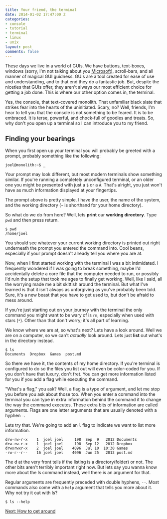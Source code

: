 ```yaml
---
title: Your friend, the terminal
date: 2014-01-02 17:47:00 Z
categories:
- console
- tutorial
- terminal
- linux
- unix
layout: post
comments: false
---
```


These days we live in a world of GUIs. We have buttons, text-boxes, windows 
(sorry, I'm not talking about you [Microsoft](//www.microsoft.com)), 
scroll-bars, and all manner of magical GUI guidness. GUIs are a tool created for 
ease of use and understanding, and to that end they do a fantastic job. But, 
despite the niceties that GUIs offer, they aren't always our most efficient 
choice for getting a job done. This is where our other option comes in, the 
terminal.  

Yes, the console, that text-covered monolith. That unfamiliar black slate that
strikes fear into the hearts of the uninitiated. Scary, no? Well, friends, I'm
hear to tell you that the console is not something to be feared. It is to be
embraced. It is terse, powerful, and chock-full of goodies and treats. So, why
don't you open up a terminal so I can introduce you to my friend.

<h2 id="basics">Finding your bearings</h2>

When you first open up your terminal you will probably be greeted with a prompt,
probably something like the following:

```
joel@monolith:~$ _
```

Your prompt may look different, but most modern terminals show something 
similar. If you're running a completely unconfigured terminal, or an older one
you might be presented with just a ``$`` or a ``#``. That's alright, you just
won't have as much information displayed at your fingertips.

The prompt above is pretty simple. I have the user, the name of the system, and
the working directory (``~`` is shorthand for your home directory).

So what do we do from here? Well, lets **print** our **working directory**. Type
``pwd`` and then press return.

```
$ pwd
/home/joel
```

You should see whatever your current working directory is printed out right
underneath the prompt you entered the command into. Cool beans, especially if
your prompt doesn't already tell you where you are at.

Now, when I first started working with the terminal I was a bit intimidated. I
frequently wondered if I was going to break something, maybe I'd accidentally
delete a core file that the computer needed to run, or possibly I'd ruin the
setup that took me ages to finally get working. Well, like I said, all the 
worrying made me a bit skittish around the terminal. But what I've learned is
that it isn't always as unforgiving as you've probably been told. Sure, it's a
new beast that you have to get used to, but don't be afraid to mess around.

If you're just starting out on your journey with the terminal the only command
you might want to be wary of is ``rm``, especially when used with stars (``*``).
Other than that don't worry; it's all part of learning.

We know where we are at, so what's next? Lets have a look around. Well we are 
on a computer, so we can't *actually* look around. Lets just **list** out what's
in the directory instead.

```
$ ls
Documents  Dropbox  Games  post.md
```

So there we have it, the contents of my home directory. If you're terminal is
configured to do so the files you list out will even be color-coded for you. If
you don't have that luxury, don't fret. You can get more information listed for
you if you add a flag while executing the command.

"What's a flag," you ask? Well, a flag is a type of argument, and let me stop 
you before you ask about those too. When you enter a command into the terminal
you can type in extra information behind the command it to change the way the
command executes. These extra bits of information are called arguments. Flags
are one letter arguments that are usually denoted with a hyphen ``-``.

Lets try that. We're going to add an ``l`` flag to indicate we want to list more
information.

```
drw-rw-r-x    1  joel joel     198  Sep  9   2012 Documents
drw-rw-r-x    1  joel joel     198  Sep 12   2012 Dropbox
drwxrwxr-x    2  joel joel    4096  Jul 10  10:30 Games
-rw-r--r--    16 joel joel    4096  Jun 25   2013 post.md
```


The d at the very front tells if the listing is a directory(folder) or not. The
other bits aren't terribly important right now. But lets say you wanna know
more about the ls command instead, well there is an argument for that.

Regular arguments are frequently preceded with double hyphens, ``--``. Most
commands also come with a ``help`` argument that tells you more about it. Why
not try it out with ls?

```
$ ls --help
```

[Next: How to get around](/2014/1/Toolin-around-the-terminal/)
